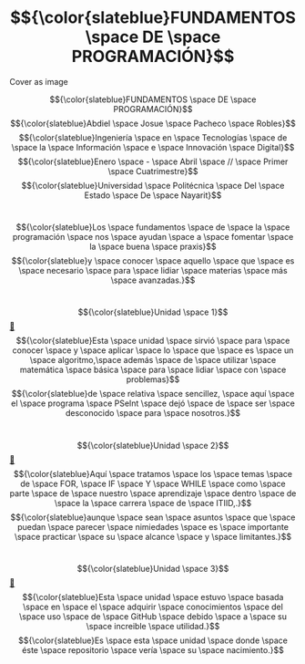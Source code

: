 # $${\color{slateblue}FUNDAMENTOS \space DE \space PROGRAMACIÓN}$$

Cover as image

$${\color{slateblue}FUNDAMENTOS \space DE \space PROGRAMACIÓN}$$
$${\color{slateblue}Abdiel \space Josue \space Pacheco \space Robles}$$
$${\color{slateblue}Ingeniería \space en \space Tecnologías \space de \space la \space Información \space e \space Innovación \space Digital}$$
$${\color{slateblue}Enero \space - \space Abril \space // \space Primer \space Cuatrimestre}$$
$${\color{slateblue}Universidad \space Politécnica \space Del \space Estado \space De \space Nayarit}$$
#
$${\color{slateblue}Los \space fundamentos \space de \space la \space programación \space nos \space ayudan \space a \space fomentar \space la \space buena \space praxis}$$
$${\color{slateblue}y \space conocer \space aquello \space que \space es \space necesario \space para \space lidiar \space materias \space más \space avanzadas.}$$
#

$${\color{slateblue}Unidad \space 1}$$ [ 🔗 ](https://github.com/W1nso1/FundProgr_UPEN_AP/tree/main/U1%20)
$${\color{slateblue}Esta \space unidad \space sirvió \space para \space conocer \space y \space aplicar \space lo \space que \space es \space un \space algoritmo,\space además \space de \space utilizar \space matemática \space básica \space para \space lidiar \space con \space problemas}$$
$${\color{slateblue}de \space relativa \space sencillez, \space aquí \space el \space programa \space PSeInt \space dejó \space de \space ser \space desconocido \space para \space nosotros.}$$
# 
$${\color{slateblue}Unidad \space 2}$$ [ 🔗 ](https://github.com/W1nso1/FundProgr_UPEN_AP/tree/main/U2)
$${\color{slateblue}Aquí \space tratamos \space los \space temas \space de \space FOR, \space IF \space Y \space WHILE \space como \space parte \space de \space nuestro \space aprendizaje \space dentro \space de \space la \space carrera \space de \space ITIID,.}$$
$${\color{slateblue}aunque \space sean \space asuntos \space que \space puedan \space parecer \space nimiedades \space es \space importante \space practicar \space su \space alcance \space y \space limitantes.}$$
#
$${\color{slateblue}Unidad \space 3}$$ [ 🔗 ](https://github.com/W1nso1/FundProgr_UPEN_AP/tree/main/U3)
$${\color{slateblue}Esta \space unidad \space estuvo \space basada \space en \space el \space adquirir \space conocimientos \space del \space uso \space de \space GitHub \space debido \space a \space su \space increible \space utilidad.}$$
$${\color{slateblue}Es \space esta \space unidad \space donde \space éste \space repositorio \space vería \space su \space nacimiento.}$$

